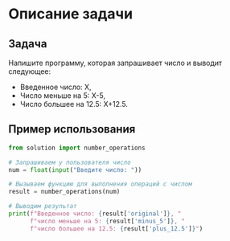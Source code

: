 # Описание задачи

## Задача

Напишите программу, которая запрашивает число и выводит следующее:

- Введенное число: X,
- Число меньше на 5: X-5,
- Число большее на 12.5: X+12.5.

## Пример использования

```python
from solution import number_operations

# Запрашиваем у пользователя число
num = float(input("Введите число: "))

# Вызываем функцию для выполнения операций с числом
result = number_operations(num)

# Выводим результат
print(f"Введенное число: {result['original']}, "
      f"число меньше на 5: {result['minus_5']}, "
      f"число большее на 12.5: {result['plus_12.5']}")
